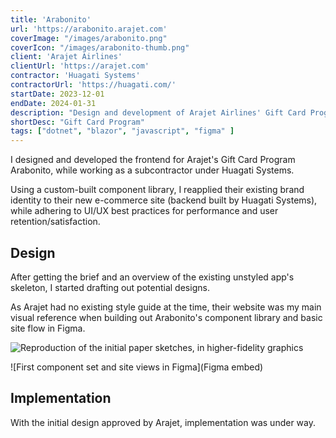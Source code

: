 ```yaml
---
title: 'Arabonito'
url: 'https://arabonito.arajet.com'
coverImage: "/images/arabonito.png"
coverIcon: "/images/arabonito-thumb.png"
client: 'Arajet Airlines'
clientUrl: 'https://arajet.com'
contractor: 'Huagati Systems'
contractorUrl: 'https://huagati.com/'
startDate: 2023-12-01
endDate: 2024-01-31
description: "Design and development of Arajet Airlines' Gift Card Program in Blazor Server"
shortDesc: "Gift Card Program"
tags: ["dotnet", "blazor", "javascript", "figma" ]
---
```


I designed and developed the frontend for Arajet's Gift Card Program Arabonito, while working as a subcontractor under Huagati Systems.

Using a custom-built component library, I reapplied their existing brand identity to their new e-commerce site (backend built by Huagati Systems), while adhering to UI/UX best practices for performance and user retention/satisfaction.  

## Design
After getting the brief and an overview of the existing unstyled app's skeleton, I started drafting out potential designs.

As Arajet had no existing style guide at the time, their website was my main visual reference when building out Arabonito's component library and basic site flow in Figma.

![Reproduction of the initial paper sketches, in higher-fidelity graphics](https://cdn-images.visual-paradigm.com/handbooks/agile-handbook/wireframe/01-youtube-wireframe-example.png)

![First component set and site views in Figma](Figma embed)
<!-- <iframe style="border: 1px solid rgba(0, 0, 0, 0.1);" width="800" height="450" src="https://embed.figma.com/proto/QIoeOV2vw0gbdYuk7YEoZn/Arajet-Arabonito-Redesign?node-id=414-1607&scaling=scale-down&content-scaling=fixed&page-id=0%3A1&embed-host=share" allowfullscreen></iframe> -->

## Implementation
With the initial design approved by Arajet, implementation was under way.